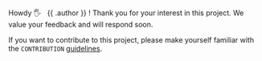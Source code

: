 Howdy 🖐 &nbsp; {{ .author }} ! Thank you for your interest in this project. We value your feedback and will respond soon.

If you want to contribute to this project, please make yourself familiar with the `CONTRIBUTION` [guidelines](./../CONTRIBUTING.md).